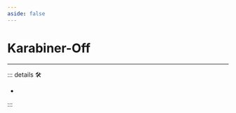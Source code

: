 ```yaml
---
aside: false
---
```

# Karabiner-Off

---

<!-- =================================================== -->
<!-- =================================================== -->
<!-- =================================================== -->
<!-- =================================================== -->
<!-- =================================================== -->
::: details 🛠

-

:::
